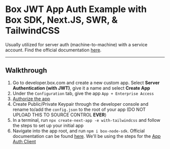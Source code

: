 # Box JWT App Auth Example with Box SDK, Next.JS, SWR, & TailwindCSS

Usually utilized for server auth (machine-to-machine) with a service account. Find the official 
documentation [here](https://developer.box.com/guides/authentication/jwt/).

---

## Walkthrough

1. Go to developer.box.com and create a new custom app. Select **Server Authentication (with JWT)**, give it a name 
   and select **Create App**
2. Under the `Configuration` tab, give the app `App + Enterprise Access`
3. [Authorize the app](https://developer.box.com/guides/authorization/custom-app-approval/) 
4. Create Public/Private Keypair through the developer console and rename to/add the `config.json` to the root of your 
   app (DO NOT UPLOAD THIS TO SOURCE CONTROL **EVER**)
5. In a terminal, run `npx create-next-app -e with-tailwindcss` and follow the steps to set up your initial app
6. Navigate into the app root, and run `npm i box-node-sdk`. Official documentation can be found [here](https://github.com/box/box-node-sdk). We'll be using the steps for the [App Auth Client](https://github.com/box/box-node-sdk#app-auth-client)
